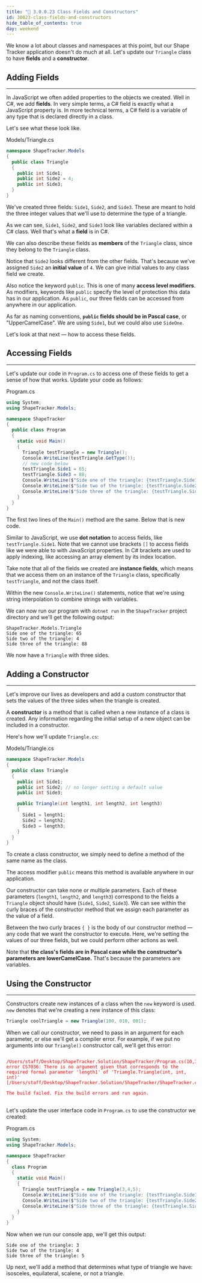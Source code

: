 ```yaml
---
title: "📓 3.0.0.23 Class Fields and Constructors"
id: 30023-class-fields-and-constructors
hide_table_of_contents: true
day: weekend
---
```


We know a lot about classes and namespaces at this point, but our Shape Tracker application doesn't do much at all. Let's update our `Triangle` class to have **fields** and a **constructor**. 

## Adding Fields
---

In JavaScript we often added properties to the objects we created. Well in C#, we add **fields**. In very simple terms, a C# field is exactly what a JavaScript property is. In more technical terms, a C# field is a variable of any type that is declared directly in a class.

Let's see what these look like.

<div class="filename">Models/Triangle.cs</div>

```csharp
namespace ShapeTracker.Models 
{
  public class Triangle 
  {
    public int Side1;
    public int Side2 = 4;
    public int Side3;
  }
}
```

We've created three fields: `Side1`, `Side2`, and `Side3`. These are meant to hold the three integer values that we'll use to determine the type of a triangle.

As we can see, `Side1`, `Side2`, and `Side3` look like variables declared within a C# class. Well that's what a **field** is in C#. 

We can also describe these fields as **members** of the `Triangle` class, since they belong to the `Triangle` class.

Notice that `Side2` looks different from the other fields. That's because we've assigned `Side2` an **initial value** of `4`. We can give initial values to any class field we create.

Also notice the keyword `public`. This is one of many **access level modifiers**. As modifiers, keywords like `public` specify the level of protection this data has in our application. As `public`, our three fields can be accessed from anywhere in our application.

As far as naming conventions, **`public` fields should be in Pascal case**, or "UpperCamelCase". We are using `Side1`, but we could also use `SideOne`.

Let's look at that next — how to access these fields.

## Accessing Fields
---

Let's update our code in `Program.cs` to access one of these fields to get a sense of how that works. Update your code as follows:

<div class="filename">Program.cs</div>

```csharp
using System;
using ShapeTracker.Models;

namespace ShapeTracker
{
  public class Program
  {
    static void Main()
    {
      Triangle testTriangle = new Triangle();
      Console.WriteLine(testTriangle.GetType());
      // new code below
      testTriangle.Side1 = 65;
      testTriangle.Side3 = 88;
      Console.WriteLine($"Side one of the triangle: {testTriangle.Side1}");
      Console.WriteLine($"Side two of the triangle: {testTriangle.Side2}");
      Console.WriteLine($"Side three of the triangle: {testTriangle.Side3}");
    }
  }
}
```

The first two lines of the `Main()` method are the same. Below that is new code. 

Similar to JavaScript, we use **dot notation** to access fields, like `testTriangle.Side1`. Note that we cannot use brackets `[]` to access fields like we were able to with JavaScript properties. In C# brackets are used to apply indexing, like accessing an array element by its index location.

Take note that all of the fields we created are **instance fields**, which means that we access them on an instance of the `Triangle` class, specifically `testTriangle`, and not the class itself. 

Within the new `Console.WriteLine()` statements, notice that we're using string interpolation to combine strings with variables.

We can now run our program with `dotnet run` in the `ShapeTracker` project directory and we'll get the following output:

```
ShapeTracker.Models.Triangle
Side one of the triangle: 65
Side two of the triangle: 4
Side three of the triangle: 88
```

We now have a `Triangle` with three sides.

## Adding a Constructor
---

Let's improve our lives as developers and add a custom constructor that sets the values of the three sides when the triangle is created. 

A **constructor** is a method that is called when a new instance of a class is created. Any information regarding the initial setup of a new object can be included in a constructor.  

Here's how we'll update `Triangle.cs`:

<div class="filename">Models/Triangle.cs</div>

```csharp
namespace ShapeTracker.Models 
{
  public class Triangle 
  {
    public int Side1;
    public int Side2; // no longer setting a default value
    public int Side3;

    public Triangle(int length1, int length2, int length3) 
    {
      Side1 = length1;
      Side2 = length2;
      Side3 = length3;
    }
  }
}
```

To create a class constructor, we simply need to define a method of the same name as the class.

The access modifier `public` means this method is available anywhere in our application.

Our constructor can take none or multiple parameters. Each of these parameters (`length1`, `length2`, and `length3`) correspond to the fields a `Triangle` object should have (`Side1`, `Side2`, `Side3`). We can see within the curly braces of the constructor method that we assign each parameter as the value of a field. 

Between the two curly braces `{ }` is the body of our constructor method — any code that we want the constructor to execute. Here, we're setting the values of our three fields, but we could perform other actions as well. 

Note that **the class's fields are in Pascal case while the constructor's parameters are lowerCamelCase.** That's because the parameters are variables.

## Using the Constructor
---

Constructors create new instances of a class when the `new` keyword is used. `new` denotes that we're creating a new instance of this class:

```csharp
Triangle coolTriangle = new Triangle(100, 010, 001);
```

When we call our constructor, we need to pass in an argument for each parameter, or else we'll get a compiler error. For example, if we put no arguments into our `Triangle()` constructor call, we'll get this error:

<pre>
<code style="color:red">
/Users/staff/Desktop/ShapeTracker.Solution/ShapeTracker/Program.cs(10,35): error CS7036: There is no argument given that corresponds to the required formal parameter 'length1' of 'Triangle.Triangle(int, int, int)' [/Users/staff/Desktop/ShapeTracker.Solution/ShapeTracker/ShapeTracker.csproj]

The build failed. Fix the build errors and run again.
</code>
</pre>

Let's update the user interface code in `Program.cs` to use the constructor we created:

<div class="filename">Program.cs</div>

```csharp
using System;
using ShapeTracker.Models;

namespace ShapeTracker
{
  class Program
  {
    static void Main()
    {
      Triangle testTriangle = new Triangle(3,4,5);
      Console.WriteLine($"Side one of the triangle: {testTriangle.Side1}");
      Console.WriteLine($"Side two of the triangle: {testTriangle.Side2}");
      Console.WriteLine($"Side three of the triangle: {testTriangle.Side3}");
    }
  }
}
```

Now when we run our console app, we'll get this output:

```
Side one of the triangle: 3
Side two of the triangle: 4
Side three of the triangle: 5
```

Up next, we'll add a method that determines what type of triangle we have: isosceles, equilateral, scalene, or not a triangle.
